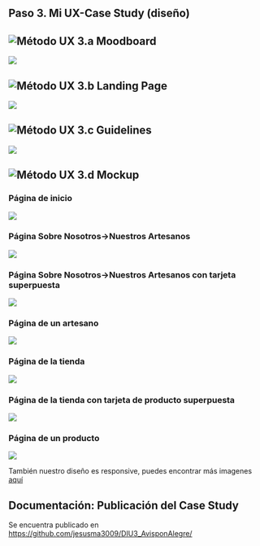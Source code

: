 ## Paso 3. Mi UX-Case Study (diseño)


![Método UX](img/moodboard.png) 3.a Moodboard
-----
![](P3/1.%20Moodboard/Moodboard.png)


![Método UX](img/landing-page.png)  3.b Landing Page
----


![](P3/2.%20Landing%20Page/Landing%20page.png)

![Método UX](img/guidelines.png) 3.c Guidelines
----
![](P3/3.%20Guidelines/Patrones%20de%20Diseño%20y%20Guidelines.png)

![Método UX](img/mockup.png)  3.d Mockup
----
### Página de inicio
![](P3/4.%20Layout%20HI-FI/home.png)
### Página Sobre Nosotros->Nuestros Artesanos
![](P3/4.%20Layout%20HI-FI/SobreNosotros-NuestrosArtesanos.png)
### Página Sobre Nosotros->Nuestros Artesanos con tarjeta superpuesta
![](P3/4.%20Layout%20HI-FI/tarjetaArtesanoSuperpuesta.png)
### Página de un artesano
![](P3/4.%20Layout%20HI-FI/[nombreArtesano].png)
### Página de la tienda
![](P3/4.%20Layout%20HI-FI/tienda.png)
### Página de la tienda con tarjeta de producto superpuesta
![](P3/4.%20Layout%20HI-FI/TarjetaProductoSuperpuesta.png)
### Página de un producto
![](P3/4.%20Layout%20HI-FI/[producto].png)

También nuestro diseño es responsive, puedes encontrar más imagenes [aquí](P3/4.%20Layout%20HI-FI/)

## Documentación: Publicación del Case Study

Se encuentra publicado en https://github.com/jesusma3009/DIU3_AvisponAlegre/
